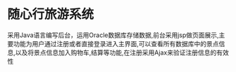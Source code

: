 # 随心行旅游系统
采用Java语言编写后台，运用Oracle数据库存储数据,前台采用jsp做页面展示,主要功能为用户通过注册或者直接登录进入主界面,可以查看所有数据库中的景点信息,以及将景点信息加入购物车,结算等功能,在注册采用Ajax来验证注册信息的有效性
